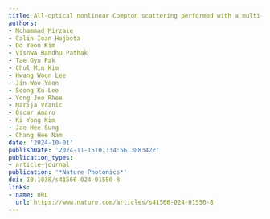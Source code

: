```yaml
---
title: All-optical nonlinear Compton scattering performed with a multi-petawatt laser
authors:
- Mohammad Mirzaie
- Calin Ioan Hojbota
- Do Yeon Kim
- Vishwa Bandhu Pathak
- Tae Gyu Pak
- Chul Min Kim
- Hwang Woon Lee
- Jin Woo Yoon
- Seong Ku Lee
- Yong Joo Rhee
- Marija Vranic
- Óscar Amaro
- Ki Yong Kim
- Jae Hee Sung
- Chang Hee Nam
date: '2024-10-01'
publishDate: '2024-11-15T01:34:56.308342Z'
publication_types:
- article-journal
publication: '*Nature Photonics*'
doi: 10.1038/s41566-024-01550-8
links:
- name: URL
  url: https://www.nature.com/articles/s41566-024-01550-8
---
```


